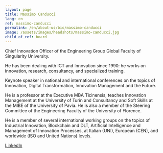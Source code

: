 ```yaml
---
layout: page
title: Massimo Canducci
lang: en
ref: massimo-canducci
permalink: /en/about-us/bio/massimo-canducci
image: /assets/images/headshots/massimo-canducci.jpg
child_of_ref: board
---
```


Chief Innovation Officer of the Engineering Group Global Faculty of Singularity
University.

He has been dealing with ICT and Innovation since 1990: he works on innovation,
research, consultancy, and specialized training.

Keynote speaker in national and international conferences on the topics of
Innovation, Digital Transformation, Innovation Management and the Future.

He is a professor at the Executive MBA Ticinensis, teaches Innovation
Management at the University of Turin and Consultancy and Soft Skills at the
MIBE of the University of Pavia. He is also a member of the Steering Committee
of the Engineering Faculty of the University of Florence.

He is a member of several international working groups on the topics of
Industrial Innovation, Blockchain and DLT, Artificial Intelligence and
Management of Innovation Processes, at Italian (UNI), European (CEN), and
worldwide (ISO and United Nations) levels.

[LinkedIn](https://www.linkedin.com/in/canducci/)
